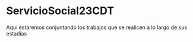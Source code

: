 # ServicioSocial23CDT
Aquí estaremos conjuntando los trabajos que se realicen a lo largo de sus estadías
